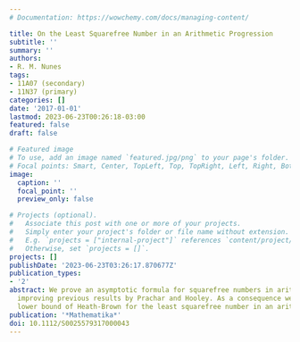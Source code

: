 ```yaml
---
# Documentation: https://wowchemy.com/docs/managing-content/

title: On the Least Squarefree Number in an Arithmetic Progression
subtitle: ''
summary: ''
authors:
- R. M. Nunes
tags:
- 11A07 (secondary)
- 11N37 (primary)
categories: []
date: '2017-01-01'
lastmod: 2023-06-23T00:26:18-03:00
featured: false
draft: false

# Featured image
# To use, add an image named `featured.jpg/png` to your page's folder.
# Focal points: Smart, Center, TopLeft, Top, TopRight, Left, Right, BottomLeft, Bottom, BottomRight.
image:
  caption: ''
  focal_point: ''
  preview_only: false

# Projects (optional).
#   Associate this post with one or more of your projects.
#   Simply enter your project's folder or file name without extension.
#   E.g. `projects = ["internal-project"]` references `content/project/deep-learning/index.md`.
#   Otherwise, set `projects = []`.
projects: []
publishDate: '2023-06-23T03:26:17.870677Z'
publication_types:
- '2'
abstract: We prove an asymptotic formula for squarefree numbers in arithmetic progressions,
  improving previous results by Prachar and Hooley. As a consequence we improve a
  lower bound of Heath-Brown for the least squarefree number in an arithmetic progression.
publication: '*Mathematika*'
doi: 10.1112/S0025579317000043
---
```

